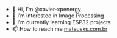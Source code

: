 - 👋 Hi, I’m @xavier-xpenergy
- 👀 I’m interested in Image Processing
- 🌱 I’m currently learning ESP32 projects 
- 📫 How to reach me [mateusxs.com.br](https://mateusxs.com.br)

<!---
xavier-xpenergy/xavier-xpenergy is a ✨ special ✨ repository because its `README.md` (this file) appears on your GitHub profile.
You can click the Preview link to take a look at your changes.
--->
